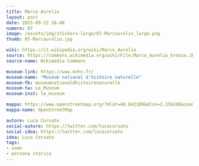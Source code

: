 ```yaml
---
title: Marco Aurelio
layout: post
date: 2015-09-22 16:48
numero: 07
image: /assets/img/stickers-large/07-Marcaurelio_large.png
thumb: 07-Marcaurelio.jpg

wiki: https://it.wikipedia.org/wiki/Marco_Aurelio
source: https://commons.wikimedia.org/wiki/File:Marco_Aurelio_bronzo.JPG
source-name: Wikimedia Commons

museum-link: https://www.mnhn.fr/
museum-name: "Muséum national d'histoire naturelle"
museum-fb: museumnationaldhistoirenaturelle
museum-tw: Le_Museum
museum-inst: le_museum

mappa: https://www.openstreetmap.org/?mlat=48.842109&mlon=2.356286&zoom=15#map=15/48.8421/2.3563
mappa-name: OpenStreetMap

autore: Luca Corsato
social-autore: https://twitter.com/lucacorsato
social-idea: https://twitter.com/lucacorsato
idea: Luca Corsato
tags:
- uomo
- persona storica
---
```

